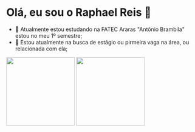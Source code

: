 <h1>Olá, eu sou o Raphael Reis 👋</h1> 

<!--
**Raphael0305/Raphael0305** is a ✨ _special_ ✨ repository because its `README.md` (this file) appears on your GitHub profile.-->
- 🌱 Atualmente estou estudando na FATEC Araras "Antônio Brambila" estou no meu 1º semestre;
- 🔭 Estou atualmente na busca de estágio ou pirmeira vaga na área, ou relacionada com ela; 
<div>
  <img height=180px src=https://github-readme-stats.vercel.app/api?Raphael0305=anuraghazra&show_icons=true&theme=radical>
  <img height=180 src=https://github-readme-stats.vercel.app/api/top-langs/?Raphael0305=anuraghazra&layout=compact>
</div>

